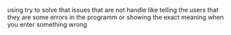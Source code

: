 using try to solve that issues that are not handle like telling the users that they are some errors in the programm or showing the exact meaning when you enter something wrong